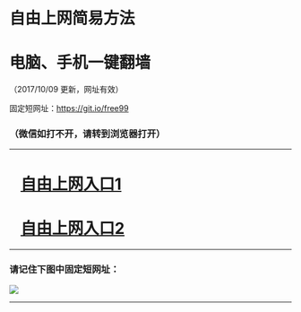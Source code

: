 ﻿# 自由上网简易方法

# 电脑、手机一键翻墙

（2017/10/09 更新，网址有效）

固定短网址：https://git.io/free99

### （微信如打不开，请转到浏览器打开）


***





# &nbsp;&nbsp; <a href="http://ft185526333.fwq-tz-1001.info/fwqtz01.html?t=100900116423 " target="_blank">自由上网入口1</a>
# &nbsp;&nbsp; <a href="http://ft2662624284.fwq-tz-1002.info/fwqtz02.html?t=100900130507 " target="_blank">自由上网入口2</a>
***

### 请记住下图中固定短网址：

<img src="https://s3-us-west-2.amazonaws.com/fwq-1001/yjfq-20170905okok.png" /> 


***

